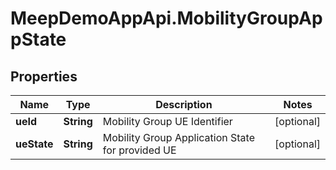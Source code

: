 # MeepDemoAppApi.MobilityGroupAppState

## Properties
Name | Type | Description | Notes
------------ | ------------- | ------------- | -------------
**ueId** | **String** | Mobility Group UE Identifier | [optional] 
**ueState** | **String** | Mobility Group Application State for provided UE | [optional] 


